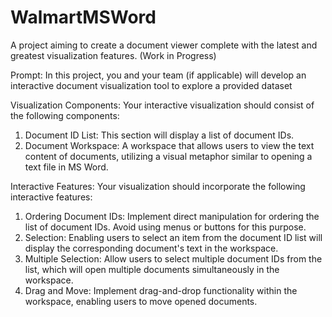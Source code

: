 # WalmartMSWord
A project aiming to create a document viewer complete with the latest and greatest visualization features. (Work in Progress)

Prompt: In this project, you and your team (if applicable) will develop an interactive document visualization tool to explore a provided dataset

Visualization Components: Your interactive visualization should consist of the following components:
1.	Document ID List: This section will display a list of document IDs.
2.	Document Workspace: A workspace that allows users to view the text content of documents, utilizing a visual metaphor similar to opening a text file in MS Word.
   
Interactive Features: Your visualization should incorporate the following interactive features:
1.	Ordering Document IDs: Implement direct manipulation for ordering the list of document IDs. Avoid using menus or buttons for this purpose.
2.	Selection: Enabling users to select an item from the document ID list will display the corresponding document's text in the workspace.
3.	Multiple Selection: Allow users to select multiple document IDs from the list, which will open multiple documents simultaneously in the workspace.
4.	Drag and Move: Implement drag-and-drop functionality within the workspace, enabling users to move opened documents.

